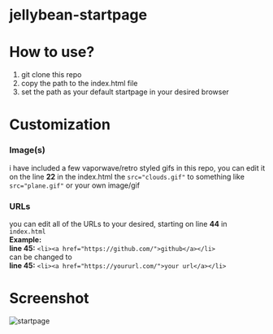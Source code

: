 # jellybean-startpage

# How to use?

1. git clone this repo
2. copy the path to the index.html file
3. set the path as your default startpage in your desired browser

# Customization

### Image(s)
i have included a few vaporwave/retro styled gifs in this repo, you can edit it on the line <b>22</b> in the index.html the ```src="clouds.gif"``` to something like ```src="plane.gif"``` or your own image/gif

### URLs
you can edit all of the URLs to your desired, starting on line **44** in ```index.html```
<br> **Example:** <br>
**line 45:** ```<li><a href="https://github.com/">github</a></li>``` <br >can be changed to <br> **line 45:** ```<li><a href="https://yoururl.com/">your url</a></li>```

# Screenshot
![startpage](https://user-images.githubusercontent.com/96011252/185115803-ce736e7f-1029-4b09-9f8c-f2408ff9314f.png)

